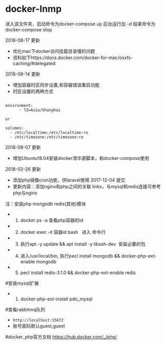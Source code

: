 # docker-lnmp
进入该文件夹，启动命令为docker-compose up  后台运行加 -d
结束命令为docker-compose stop

2018-08-17 更新
- 优化mac下docker访问挂载目录慢的问题
- 资料如下https://docs.docker.com/docker-for-mac/osxfs-caching/#delegated


2018-08-14 更新
- 增加容器时区同步设置,和容器错误重启功能
- 时区设置的两种方式
```

environment: 
      - TZ=Asia/Shanghai

or

volumes:
  - /etc/localtime:/etc/localtime:ro
  - /etc/timezone:/etc/timezone:ro

```
      

2018-08-07 更新
- 增加Ubuntu18.04安装docker清华源脚本，和docker-compose使用


2018-02-26 更新
- 添加php镜像cron功能，供laravel使用
2017-12-04 提交
- 更新内容：添加nginx和php之间的关联  links，与mysql和redis连接可参考php与nginx

注：安装php mongodb redis(其他)模块
- 1. docker ps -a 查看php容器的id
- 2. docker exec -it 容器id bash   进入 命令行
- 3. 执行apt -y update && apt install -y libssh-dev  安装必要的包
- 4. 进入/usr/local/bin, 执行pecl install mongodb && docker-php-ext-enable mongodb
- 5. pecl install redis-3.1.0 && docker-php-ext-enable redis

#安装mysql扩展
- 1. docker-php-ext-install pdo_mysql

#查看rabbitmq队列
- ```http://localhost:15672```
- 账号密码默认guest,guest

#docker_php官方文档 https://hub.docker.com/_/php/
